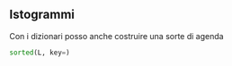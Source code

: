 ## Istogrammi

Con i dizionari posso anche costruire una sorte di agenda

```python
sorted(L, key=)
```